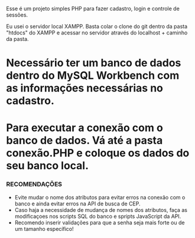 Esse é um projeto simples PHP para fazer cadastro, login e controle de sessões.

Eu usei o servidor local XAMPP. Basta colar o clone do git dentro da pasta "htdocs" do XAMPP e acessar no servidor através do localhost + caminho da pasta.

# Necessário ter um banco de dados dentro do MySQL Workbench com as informações necessárias no cadastro. 

# Para executar a conexão com o banco de dados. Vá até a pasta conexão.PHP e coloque os dados do seu banco local.


### RECOMENDAÇÕES ###

- Evite mudar o nome dos atributos para evitar erros na conexão com o banco e ainda evitar erros na API de busca de CEP.
- Caso haja a necessidade de mudança de nomes dos atributos, faça as modificaçoes nos scripts SQL do banco e spripts JavaScript da API.
- Recomendo inserir validações para que a senha seja mais forte ou de um tamanho específico!

  
